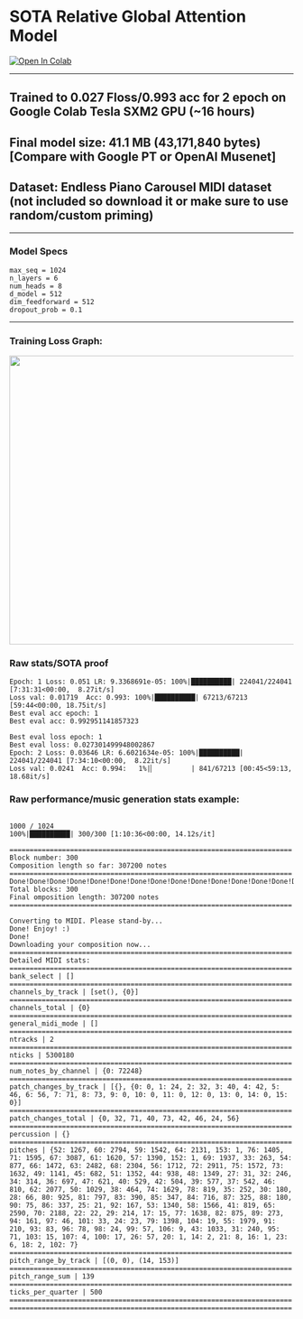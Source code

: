 # SOTA Relative Global Attention Model

[![Open In Colab][colab-badge2]][colab-notebook2]

[colab-notebook2]: <https://colab.research.google.com/github/asigalov61/Optimus-VIRTUOSO/blob/main/Optimus_VIRTUOSO_Relative_Global_Attention_Edition.ipynb>
[colab-badge2]: <https://colab.research.google.com/assets/colab-badge.svg>

***

## Trained to 0.027 Floss/0.993 acc for 2 epoch on Google Colab Tesla SXM2 GPU (~16 hours)

## Final model size: 41.1 MB (43,171,840 bytes) [Compare with Google PT or OpenAI Musenet]

## Dataset: Endless Piano Carousel MIDI dataset (not included so download it or make sure to use random/custom priming)

***

### Model Specs

```
max_seq = 1024
n_layers = 6
num_heads = 8
d_model = 512
dim_feedforward = 512
dropout_prob = 0.1

```

***

### Training Loss Graph:

<img width="512" src="https://github.com/asigalov61/Optimus-VIRTUOSO/raw/main/Dataset-Model/Relative-Global-Attention/training-loss.png">

### Raw stats/SOTA proof

```
Epoch: 1 Loss: 0.051 LR: 9.3368691e-05: 100%|██████████| 224041/224041 [7:31:31<00:00,  8.27it/s]
Loss val: 0.01719  Acc: 0.993: 100%|██████████| 67213/67213 [59:44<00:00, 18.75it/s]
Best eval acc epoch: 1
Best eval acc: 0.992951141857323

Best eval loss epoch: 1
Best eval loss: 0.027301499948002867
Epoch: 2 Loss: 0.03646 LR: 6.6021634e-05: 100%|██████████| 224041/224041 [7:34:10<00:00,  8.22it/s]
Loss val: 0.0241  Acc: 0.994:   1%|▏         | 841/67213 [00:45<59:13, 18.68it/s]

```

### Raw performance/music generation stats example:

```

1000 / 1024
100%|██████████| 300/300 [1:10:36<00:00, 14.12s/it]

======================================================================
Block number: 300
Composition length so far: 307200 notes
======================================================================
Done!Done!Done!Done!Done!Done!Done!Done!Done!Done!Done!Done!Done!Done!Done!Done!Done!Done!Done!Done!Done!Done!Done!Done!Done!Done!Done!Done!Done!Done!Done!Done!Done!Done!Done!Done!Done!Done!Done!Done!Done!Done!Done!Done!Done!Done!Done!Done!Done!Done!Done!Done!Done!Done!Done!Done!Done!Done!Done!Done!Done!Done!Done!Done!Done!Done!Done!Done!Done!Done!
Total blocks: 300
Final omposition length: 307200 notes
======================================================================

Converting to MIDI. Please stand-by...
Done! Enjoy! :)
Done!
Downloading your composition now...
======================================================================
Detailed MIDI stats:
======================================================================
bank_select | []
======================================================================
channels_by_track | [set(), {0}]
======================================================================
channels_total | {0}
======================================================================
general_midi_mode | []
======================================================================
ntracks | 2
======================================================================
nticks | 5300180
======================================================================
num_notes_by_channel | {0: 72248}
======================================================================
patch_changes_by_track | [{}, {0: 0, 1: 24, 2: 32, 3: 40, 4: 42, 5: 46, 6: 56, 7: 71, 8: 73, 9: 0, 10: 0, 11: 0, 12: 0, 13: 0, 14: 0, 15: 0}]
======================================================================
patch_changes_total | {0, 32, 71, 40, 73, 42, 46, 24, 56}
======================================================================
percussion | {}
======================================================================
pitches | {52: 1267, 60: 2794, 59: 1542, 64: 2131, 153: 1, 76: 1405, 71: 1595, 67: 3087, 61: 1620, 57: 1390, 152: 1, 69: 1937, 33: 263, 54: 877, 66: 1472, 63: 2482, 68: 2304, 56: 1712, 72: 2911, 75: 1572, 73: 1632, 49: 1141, 45: 682, 51: 1352, 44: 938, 48: 1349, 27: 31, 32: 246, 34: 314, 36: 697, 47: 621, 40: 529, 42: 504, 39: 577, 37: 542, 46: 810, 62: 2077, 50: 1029, 38: 464, 74: 1629, 78: 819, 35: 252, 30: 180, 28: 66, 80: 925, 81: 797, 83: 390, 85: 347, 84: 716, 87: 325, 88: 180, 90: 75, 86: 337, 25: 21, 92: 167, 53: 1340, 58: 1566, 41: 819, 65: 2590, 70: 2188, 22: 22, 29: 214, 17: 15, 77: 1638, 82: 875, 89: 273, 94: 161, 97: 46, 101: 33, 24: 23, 79: 1398, 104: 19, 55: 1979, 91: 210, 93: 83, 96: 78, 98: 24, 99: 57, 106: 9, 43: 1033, 31: 240, 95: 71, 103: 15, 107: 4, 100: 17, 26: 57, 20: 1, 14: 2, 21: 8, 16: 1, 23: 6, 18: 2, 102: 7}
======================================================================
pitch_range_by_track | [(0, 0), (14, 153)]
======================================================================
pitch_range_sum | 139
======================================================================
ticks_per_quarter | 500
======================================================================
======================================================================

```
